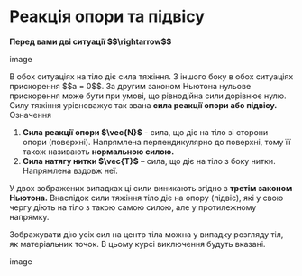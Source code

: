 # Реакцiя опори та пiдвiсу

<div class="space"><span class="p1"><b>Перед вами двi ситуацiї $$\rightarrow$$</b></span></div>

image

<div class="space">В обох ситуацiях на тiло дiє сила тяжiння. З iншого боку в обох ситуацiях прискорення $$a = 0$$. За другим законом Ньютона нульове прискорення може бути при умовi, що рiвнодiйна сили дорiвнює нулю. Силу тяжiння урiвноважує так звана <span class="p1"><b>сила реакцiї опори або пiдвiсу.</b></span></div>

<div class="eoz-wrap">
<span class="eoz">Означення</span>
<div class="eoz-text">
<ol>
<li>
<span class="p1"><b>Сила реакцiї опори $\vec{N}$</b></span> - сила, що дiє на тiло зi сторони опори (поверхнi). Напрямлена перпендикулярно до поверхнi, тому її також називають <b>нормальною силою.</b>
</li>
<li>
<span class="p1"><b>Сила натягу нитки $\vec{T}$</b></span> – сила, що дiє на тiло з боку нитки. Напрямлена вздовж неї.
</li>
</ol>
У двох зображених випадках цi сили виникають згiдно з <b>третiм законом Ньютона.</b> Внаслiдок сили тяжiння тiло дiє на опору (пiдвiс), якi у свою чергу дiють на тiло з такою самою силою, але у протилежному напрямку.
</div>
</div>

<div class="space"><p class="p3">Зображувати дiю усiх сил на центр тiла можна у випадку розгляду тiл, як матерiальних точок. В цьому курсi виключення будуть вказанi.</p></div>

image